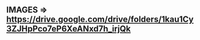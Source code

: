 IMAGES =>
https://drive.google.com/drive/folders/1kau1Cy3ZJHpPco7eP6XeANxd7h_irjQk
-------------------------------------------------